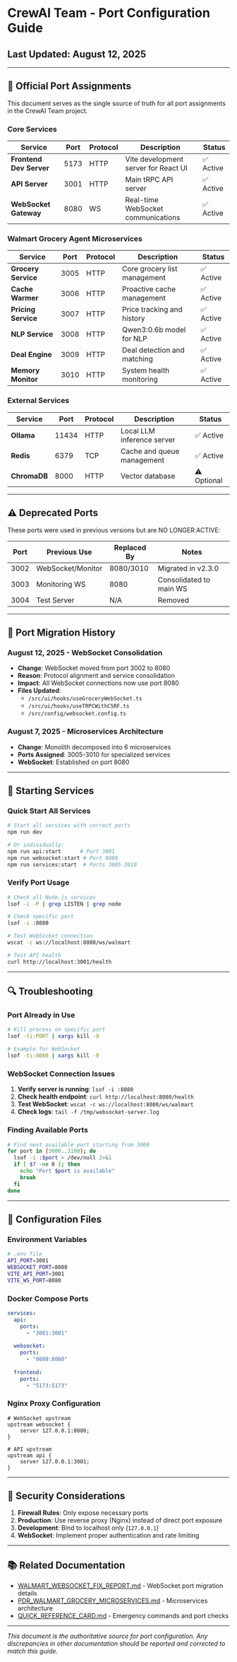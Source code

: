 # CrewAI Team - Port Configuration Guide
## Last Updated: August 12, 2025

---

## 🔧 Official Port Assignments

This document serves as the single source of truth for all port assignments in the CrewAI Team project.

### Core Services

| Service | Port | Protocol | Description | Status |
|---------|------|----------|-------------|---------|
| **Frontend Dev Server** | 5173 | HTTP | Vite development server for React UI | ✅ Active |
| **API Server** | 3001 | HTTP | Main tRPC API server | ✅ Active |
| **WebSocket Gateway** | 8080 | WS | Real-time WebSocket communications | ✅ Active |

### Walmart Grocery Agent Microservices

| Service | Port | Protocol | Description | Status |
|---------|------|----------|-------------|---------|
| **Grocery Service** | 3005 | HTTP | Core grocery list management | ✅ Active |
| **Cache Warmer** | 3006 | HTTP | Proactive cache management | ✅ Active |
| **Pricing Service** | 3007 | HTTP | Price tracking and history | ✅ Active |
| **NLP Service** | 3008 | HTTP | Qwen3:0.6b model for NLP | ✅ Active |
| **Deal Engine** | 3009 | HTTP | Deal detection and matching | ✅ Active |
| **Memory Monitor** | 3010 | HTTP | System health monitoring | ✅ Active |

### External Services

| Service | Port | Protocol | Description | Status |
|---------|------|----------|-------------|---------|
| **Ollama** | 11434 | HTTP | Local LLM inference server | ✅ Active |
| **Redis** | 6379 | TCP | Cache and queue management | ✅ Active |
| **ChromaDB** | 8000 | HTTP | Vector database | ⚠️ Optional |

---

## ⚠️ Deprecated Ports

These ports were used in previous versions but are NO LONGER ACTIVE:

| Port | Previous Use | Replaced By | Notes |
|------|--------------|-------------|-------|
| 3002 | WebSocket/Monitor | 8080/3010 | Migrated in v2.3.0 |
| 3003 | Monitoring WS | 8080 | Consolidated to main WS |
| 3004 | Test Server | N/A | Removed |

---

## 🔄 Port Migration History

### August 12, 2025 - WebSocket Consolidation
- **Change**: WebSocket moved from port 3002 to 8080
- **Reason**: Protocol alignment and service consolidation
- **Impact**: All WebSocket connections now use port 8080
- **Files Updated**:
  - `/src/ui/hooks/useGroceryWebSocket.ts`
  - `/src/ui/hooks/useTRPCWithCSRF.ts`
  - `/src/config/websocket.config.ts`

### August 7, 2025 - Microservices Architecture
- **Change**: Monolith decomposed into 6 microservices
- **Ports Assigned**: 3005-3010 for specialized services
- **WebSocket**: Established on port 8080

---

## 🚀 Starting Services

### Quick Start All Services
```bash
# Start all services with correct ports
npm run dev

# Or individually:
npm run api:start      # Port 3001
npm run websocket:start # Port 8080
npm run services:start  # Ports 3005-3010
```

### Verify Port Usage
```bash
# Check all Node.js services
lsof -i -P | grep LISTEN | grep node

# Check specific port
lsof -i :8080

# Test WebSocket connection
wscat -c ws://localhost:8080/ws/walmart

# Test API health
curl http://localhost:3001/health
```

---

## 🔍 Troubleshooting

### Port Already in Use
```bash
# Kill process on specific port
lsof -ti:PORT | xargs kill -9

# Example for WebSocket
lsof -ti:8080 | xargs kill -9
```

### WebSocket Connection Issues
1. **Verify server is running**: `lsof -i :8080`
2. **Check health endpoint**: `curl http://localhost:8080/health`
3. **Test WebSocket**: `wscat -c ws://localhost:8080/ws/walmart`
4. **Check logs**: `tail -f /tmp/websocket-server.log`

### Finding Available Ports
```bash
# Find next available port starting from 3000
for port in {3000..3100}; do
  lsof -i :$port > /dev/null 2>&1
  if [ $? -ne 0 ]; then
    echo "Port $port is available"
    break
  fi
done
```

---

## 📝 Configuration Files

### Environment Variables
```bash
# .env file
API_PORT=3001
WEBSOCKET_PORT=8080
VITE_API_PORT=3001
VITE_WS_PORT=8080
```

### Docker Compose Ports
```yaml
services:
  api:
    ports:
      - "3001:3001"
  
  websocket:
    ports:
      - "8080:8080"
  
  frontend:
    ports:
      - "5173:5173"
```

### Nginx Proxy Configuration
```nginx
# WebSocket upstream
upstream websocket {
    server 127.0.0.1:8080;
}

# API upstream
upstream api {
    server 127.0.0.1:3001;
}
```

---

## 🔐 Security Considerations

1. **Firewall Rules**: Only expose necessary ports
2. **Production**: Use reverse proxy (Nginx) instead of direct port exposure
3. **Development**: Bind to localhost only (`127.0.0.1`)
4. **WebSocket**: Implement proper authentication and rate limiting

---

## 📚 Related Documentation

- [WALMART_WEBSOCKET_FIX_REPORT.md](../WALMART_WEBSOCKET_FIX_REPORT.md) - WebSocket port migration details
- [PDR_WALMART_GROCERY_MICROSERVICES.md](PDR_WALMART_GROCERY_MICROSERVICES.md) - Microservices architecture
- [QUICK_REFERENCE_CARD.md](../QUICK_REFERENCE_CARD.md) - Emergency commands and port checks

---

*This document is the authoritative source for port configuration. Any discrepancies in other documentation should be reported and corrected to match this guide.*